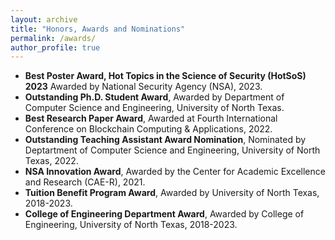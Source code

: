 ```yaml
---
layout: archive
title: "Honors, Awards and Nominations"
permalink: /awards/
author_profile: true
---
```


* **Best Poster Award, Hot Topics in the Science of Security (HotSoS) 2023** Awarded by National Security Agency (NSA), 2023.
* **Outstanding Ph.D. Student Award**, Awarded by Department of Computer Science and Engineering, University of North Texas.
* **Best Research Paper Award**, Awarded at Fourth International Conference on Blockchain Computing & Applications, 2022.
* **Outstanding Teaching Assistant Award Nomination**, Nominated by Deptartment of Computer Science and Engineering, University of North Texas, 2022.
* **NSA Innovation Award**, Awarded by the Center for Academic Excellence and Research (CAE-R), 2021.
* **Tuition Benefit Program Award**, Awarded by University of North Texas, 2018-2023.
* **College of Engineering Department Award**, Awarded by College of Engineering, University of North Texas, 2018-2023.